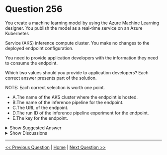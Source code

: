 # Question 256

You create a machine learning model by using the Azure Machine Learning designer. You publish the model as a real-time service on an Azure Kubernetes

Service (AKS) inference compute cluster. You make no changes to the deployed endpoint configuration.

You need to provide application developers with the information they need to consume the endpoint.

Which two values should you provide to application developers? Each correct answer presents part of the solution.

NOTE: Each correct selection is worth one point.

- A.The name of the AKS cluster where the endpoint is hosted.
- B.The name of the inference pipeline for the endpoint.
- C.The URL of the endpoint.
- D.The run ID of the inference pipeline experiment for the endpoint.
- E.The key for the endpoint.

<details>
  <summary>Show Suggested Answer</summary>

<strong>CE</strong><br>

<p>Deploying an Azure Machine Learning model as a web service creates a REST API endpoint. You can send data to this endpoint and receive the prediction returned by the model.</p>
<p>You create a web service when you deploy a model to your local environment, Azure Container Instances, Azure Kubernetes Service, or field-programmable gate arrays (FPGA). You retrieve the URI used to access the web service by using the Azure Machine Learning SDK. If authentication is enabled, you can also use the</p>
<p>SDK to get the authentication keys or tokens.</p>
<p>Example:</p>
<p># URL for the web service</p>
<p>scoring_uri = &#x27;&#x27;</p>
<p># If the service is authenticated, set the key or token</p>
<p>key = &#x27;&#x27;</p>
<p>Reference:</p>
<p>https://docs.microsoft.com/en-us/azure/machine-learning/how-to-consume-web-service</p>

</details>

<details>
  <summary>Show Discussions</summary>

<blockquote><p><strong>ac45863</strong> <code>(Fri 07 Oct 2022 23:27)</code> - <em>Upvotes: 19</em></p><p>It&#x27;s correct, url and key.</p></blockquote>
<blockquote><p><strong>MattAnya</strong> <code>(Thu 04 Jul 2024 05:50)</code> - <em>Upvotes: 4</em></p><p>on 03 Jan 2023</p></blockquote>
<blockquote><p><strong>therealola</strong> <code>(Mon 18 Dec 2023 02:46)</code> - <em>Upvotes: 2</em></p><p>On exam 18-06-22</p></blockquote>
<blockquote><p><strong>JTWang</strong> <code>(Sun 22 Oct 2023 10:50)</code> - <em>Upvotes: 1</em></p><p>on exam 04/22/2022</p></blockquote>
<blockquote><p><strong>kkkk_jjjj</strong> <code>(Mon 18 Sep 2023 08:44)</code> - <em>Upvotes: 2</em></p><p>on exam 18/03/2022</p></blockquote>
<blockquote><p><strong>JoshuaXu</strong> <code>(Sat 06 May 2023 22:00)</code> - <em>Upvotes: 1</em></p><p>on Exam 7 Nov 2021, answer is correct</p></blockquote>
<blockquote><p><strong>kisskeo</strong> <code>(Sun 09 Apr 2023 21:00)</code> - <em>Upvotes: 1</em></p><p>On Exam 01 Oct 2021</p></blockquote>
<blockquote><p><strong>ljljljlj</strong> <code>(Wed 11 Jan 2023 15:10)</code> - <em>Upvotes: 3</em></p><p>On exam 2021/7/10</p></blockquote>

</details>

---

[<< Previous Question](question_255.md) | [Home](../index.md) | [Next Question >>](question_257.md)
